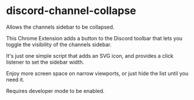 # discord-channel-collapse
Allows the channels sidebar to be collapsed.

This Chrome Extension adds a button to the Discord toolbar that lets you toggle the visibility of the channels sidebar.

It's just one simple script that adds an SVG icon, and provides a click listener to set the sidebar width.

Enjoy more screen space on narrow viewports, or just hide the list until you need it.

Requires developer mode to be enabled.
